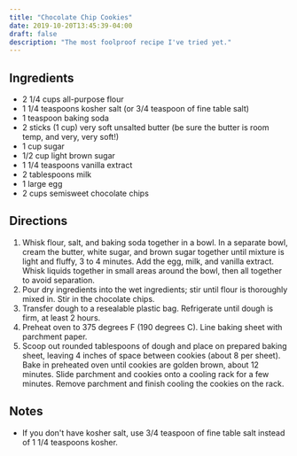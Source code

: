 ```yaml
---
title: "Chocolate Chip Cookies"
date: 2019-10-20T13:45:39-04:00
draft: false
description: "The most foolproof recipe I've tried yet."
---
```


## Ingredients

- 2 1/4 cups all-purpose flour
- 1 1/4 teaspoons kosher salt (or 3/4 teaspoon of fine table salt)
- 1 teaspoon baking soda
- 2 sticks (1 cup) very soft unsalted butter (be sure the butter is room temp, and very, very soft!)
- 1 cup sugar
- 1/2 cup light brown sugar
- 1 1/4 teaspoons vanilla extract
- 2 tablespoons milk
- 1 large egg
- 2 cups semisweet chocolate chips

## Directions

1. Whisk flour, salt, and baking soda together in a bowl. In a separate bowl, cream the butter, white sugar, and brown sugar together until mixture is light and fluffy, 3 to 4 minutes. Add the egg, milk, and vanilla extract. Whisk liquids together in small areas around the bowl, then all together to avoid separation.
1. Pour dry ingredients into the wet ingredients; stir until flour is thoroughly mixed in. Stir in the chocolate chips.
1. Transfer dough to a resealable plastic bag. Refrigerate until dough is firm, at least 2 hours.
1. Preheat oven to 375 degrees F (190 degrees C). Line baking sheet with parchment paper.
1. Scoop out rounded tablespoons of dough and place on prepared baking sheet, leaving 4 inches of space between cookies (about 8 per sheet). Bake in preheated oven until cookies are golden brown, about 12 minutes. Slide parchment and cookies onto a cooling rack for a few minutes. Remove parchment and finish cooling the cookies on the rack.

## Notes

- If you don't have kosher salt, use 3/4 teaspoon of fine table salt instead of 1 1/4 teaspoons kosher.
